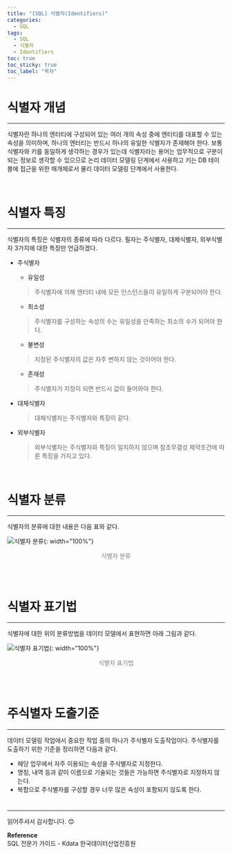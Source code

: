 ```yaml
---
title: "[SQL] 식별자(Identifiers)"
categories:
  - SQL
tags:
  - SQL
  - 식별자
  - Identifiers
toc: true
toc_sticky: true
toc_label: "목차"
---
```


# 식별자 개념
---
식별자란 하나의 엔터티에 구성되어 있는 여러 개의 속성 중에 엔터티를 대표할 수 있는 속성을 의미하며, 하나의 엔터티는 반드시 하나의 유일한 식별자가 존재해야 한다. 보통 식별자와 키를 동일하게 생각하는 경우가 있는데 식별자라는 용어는 업무적으로 구분이 되는 정보로 생각할 수 있으므로 논리 데이터 모델링 단계에서 사용하고 키는 DB 테이블에 접근을 위한 매개체로서 물리 데이터 모델링 단계에서 사용한다.

<br>

# 식별자 특징
---
식별자의 특징은 식별자의 종류에 따라 다르다. 필자는 주식별자, 대체식별자, 외부식별자 3가지에 대한 특징만 언급하겠다.

- 주식별자
  - 유일성
  >주식별자에 의해 엔터티 내에 모든 인스턴스들이 유일하게 구분되어야 한다.
  - 최소성 
  >주식별자를 구성하는 속성의 수는 유일성을 만족하는 최소의 수가 되어야 한다.
  - 불변성
  >지정된 주식별자의 값은 자주 변하지 않는 것이어야 한다.
  - 존재성
  >주식별자가 지정이 되면 반드시 값이 들어와야 한다.

- 대체식별자
  >대체식별자는 주식별자와 특징이 같다.

- 외부식별자
  >외부식별자는 주식별자와 특징이 일치하지 않으며 참조무결성 제약조건에 따른 특징을 가지고 있다.

<br>

# 식별자 분류
---
식별자의 분류에 대한 내용은 다음 표와 같다.

![식별자 분류](/blog/assets/img/posts/20220825/identifiers-classification.png "식별자 분류"){: width="100%"}
<div style="color: gray; text-align: center; margin-bottom: 30px;">식별자 분류</div>

<br>

# 식별자 표기법
---
식별자에 대한 위의 분류방법을 데이터 모델에서 표현하면 아래 그림과 같다.

![식별자 표기법](/blog/assets/img/posts/20220825/identifiers-notation.png "식별자 표기법"){: width="100%"}
<div style="color: gray; text-align: center; margin-bottom: 30px;">식별자 표기법</div>

<br>

# 주식별자 도출기준
---
데이터 모델링 작업에서 중요한 작업 중의 하나가 주식별자 도출작업이다. 주식별자를 도출하기 위한 기준을 정리하면 다음과 같다.
- 헤당 업무에서 자주 이용되는 속성을 주식별자로 지정한다.
- 명칭, 내역 등과 같이 이름으로 기술되는 것들은 가능하면 주식별자로 지정하지 않는다.
- 복합으로 주식별자를 구성할 경우 너무 많은 속성이 포함되지 않도록 한다.

# 

---

읽어주셔서 감사합니다. 😊

__Reference__  
SQL 전문가 가이드 - Kdata 한국데이터산업진흥원 
